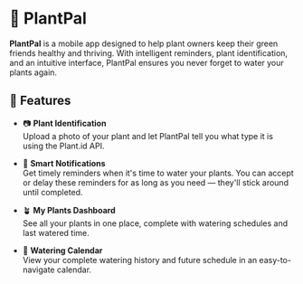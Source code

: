 # 🌿 PlantPal

**PlantPal** is a mobile app designed to help plant owners keep their green friends healthy and thriving. With intelligent reminders, plant identification, and an intuitive interface, PlantPal ensures you never forget to water your plants again.

## 🚀 Features

- 📷 **Plant Identification**  
  Upload a photo of your plant and let PlantPal tell you what type it is using the Plant.id API. 

- 🔔 **Smart Notifications**  
  Get timely reminders when it's time to water your plants. You can accept or delay these reminders for as long as you need — they'll stick around until completed.

- 🪴 **My Plants Dashboard**  
  See all your plants in one place, complete with watering schedules and last watered time.

- 📆 **Watering Calendar**  
  View your complete watering history and future schedule in an easy-to-navigate calendar.


